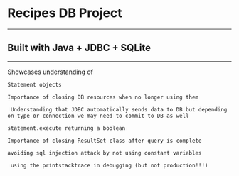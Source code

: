 # Recipes DB Project

---
## Built with Java + JDBC + SQLite

---

Showcases understanding of

` Statement objects `

` Importance of closing DB resources when no longer using them `

` Understanding that JDBC automatically sends data to DB but depending on type or connection we may need to commit to DB as well`

` statement.execute returning a boolean `

` Importance of closing ResultSet class after query is complete `

` avoiding sql injection attack by not using constant variables `

` using the printstacktrace in debugging (but not production!!!)`

` `

` `

` `